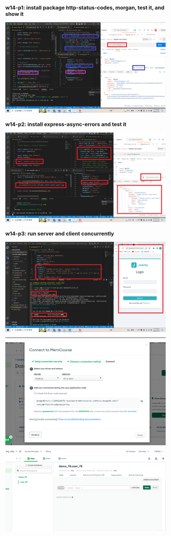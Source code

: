 ### w14-p1: install package http-status-codes, morgan, test it, and show it

![](w14-p1.png)
### w14-p2: install express-async-errors and test it

![](w14-p2.png)
### w14-p3: run server and client concurrently

![](w14-p3.png)

---

![](w14-p4.PNG)

![](w14-p5.PNG)